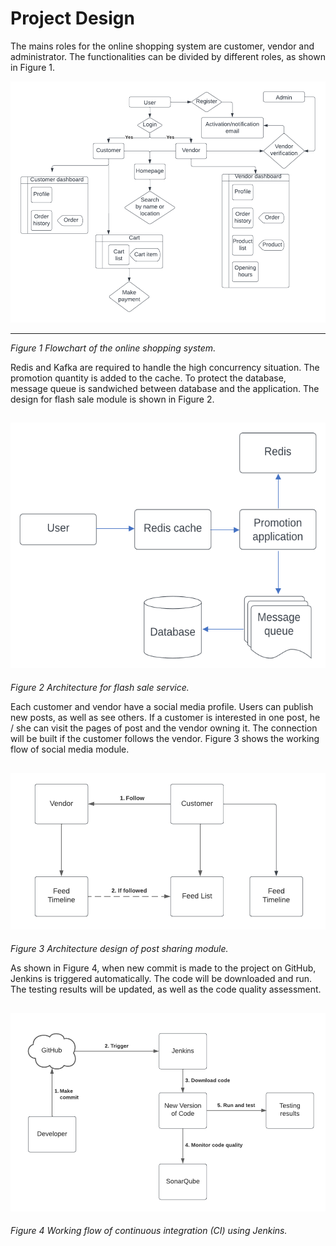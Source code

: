 # Project Design

The mains roles for the online shopping system are customer, vendor and administrator. The functionalities can be divided by different roles, as shown in Figure 1.

![Alt text](<onlinemarket/static/images/design diagrams/image.png>)

---

_Figure 1 Flowchart of the online shopping system._

Redis and Kafka are required to handle the high concurrency situation. The promotion quantity is added to the cache. To protect the database, message queue is sandwiched between database and the application. The design for flash sale module is shown in Figure 2.

## ![Alt text](<onlinemarket/static/images/design diagrams/image-1.png>)

_Figure 2 Architecture for flash sale service._

Each customer and vendor have a social media profile. Users can publish new posts, as well as see others. If a customer is interested in one post, he / she can visit the pages of post and the vendor owning it. The connection will be built if the customer follows the vendor. Figure 3 shows the working flow of social media module.

## ![Alt text](<onlinemarket/static/images/design diagrams/image-2.png>)

_Figure 3 Architecture design of post sharing module._

As shown in Figure 4, when new commit is made to the project on GitHub, Jenkins is triggered automatically. The code will be downloaded and run. The testing results will be updated, as well as the code quality assessment.

## ![Alt text](<onlinemarket/static/images/design diagrams/image-3.png>)

_Figure 4 Working flow of continuous integration (CI) using Jenkins._
